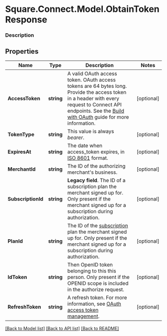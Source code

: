 # Square.Connect.Model.ObtainTokenResponse

### Description



## Properties

Name | Type | Description | Notes
------------ | ------------- | ------------- | -------------
**AccessToken** | **string** | A valid OAuth access token. OAuth access tokens are 64 bytes long. Provide the access token in a header with every request to Connect API endpoints. See the [Build with OAuth](/authz/oauth/build-with-the-api) guide for more information. | [optional] 
**TokenType** | **string** | This value is always _bearer_. | [optional] 
**ExpiresAt** | **string** | The date when access_token expires, in [ISO 8601](http://www.iso.org/iso/home/standards/iso8601.htm) format. | [optional] 
**MerchantId** | **string** | The ID of the authorizing merchant&#39;s business. | [optional] 
**SubscriptionId** | **string** | __Legacy field__. The ID of a subscription plan the merchant signed up for. Only present if the merchant signed up for a subscription during authorization. | [optional] 
**PlanId** | **string** | The ID of the [subscription](https://docs.connect.squareup.com/api/connect/v1/#navsection-subscriptionmanagement) plan the merchant signed up for. Only present if the merchant signed up for a subscription during authorization. | [optional] 
**IdToken** | **string** | Then OpenID token belonging to this this person. Only present if the OPENID scope is included in the authorize request. | [optional] 
**RefreshToken** | **string** | A refresh token. For more information, see [OAuth access token management](/authz/oauth/how-it-works#oauth-access-token-management). | [optional] 



[[Back to Model list]](../README.md#documentation-for-models) [[Back to API list]](../README.md#documentation-for-api-endpoints) [[Back to README]](../README.md)

